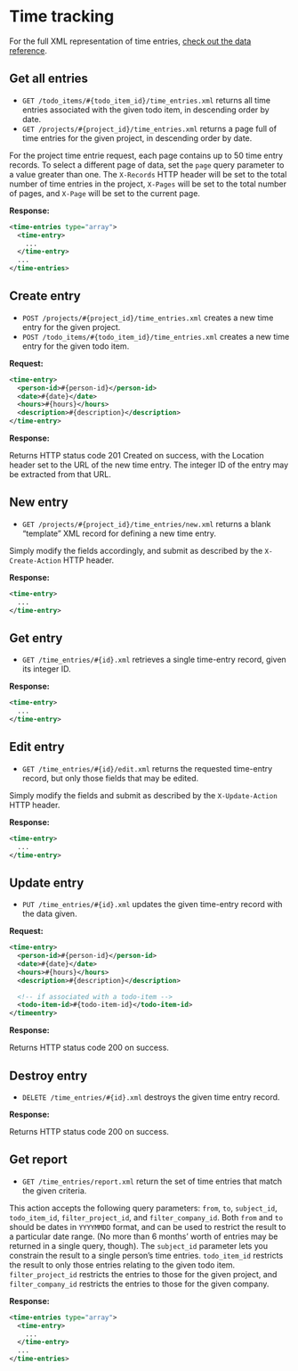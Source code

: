 Time tracking
=============

For the full XML representation of time entries, [check out the data reference](https://github.com/basecamp/basecamp-classic-api/blob/master/sections/data_reference.md#time_entry).

Get all entries
---------------

* `GET /todo_items/#{todo_item_id}/time_entries.xml` returns all time entries associated with the given todo item, in descending order by date.
* `GET /projects/#{project_id}/time_entries.xml` returns a page full of time entries for the given project, in descending order by date.

For the project time entrie request, each page contains up to 50 time entry records. To select a different page of data, set the `page` query parameter to a value greater than one. The `X-Records` HTTP header will be set to the total number of time entries in the project, `X-Pages` will be set to the total number of pages, and `X-Page` will be set to the current page.

**Response:**

``` xml
<time-entries type="array">
  <time-entry>
    ...
  </time-entry>
  ...
</time-entries>
```


Create entry
------------

* `POST /projects/#{project_id}/time_entries.xml` creates a new time entry for the given project.
* `POST /todo_items/#{todo_item_id}/time_entries.xml` creates a new time entry for the given todo item.

**Request:**

``` xml
<time-entry>
  <person-id>#{person-id}</person-id>
  <date>#{date}</date>
  <hours>#{hours}</hours>
  <description>#{description}</description>
</time-entry>
```

**Response:**

Returns HTTP status code 201 Created on success, with the Location header set to the URL of the new time entry. The integer ID of the entry may be extracted from that URL.


New entry
---------

* `GET /projects/#{project_id}/time_entries/new.xml` returns a blank “template” XML record for defining a new time entry.

Simply modify the fields accordingly, and submit as described by the `X-Create-Action` HTTP header.

**Response:**

``` xml
<time-entry>
  ...
</time-entry>
```


Get entry
---------

* `GET /time_entries/#{id}.xml` retrieves a single time-entry record, given its integer ID.

**Response:**

``` xml
<time-entry>
  ...
</time-entry>
```


Edit entry
----------

* `GET /time_entries/#{id}/edit.xml` returns the requested time-entry record, but only those fields that may be edited.

Simply modify the fields and submit as described by the `X-Update-Action` HTTP header.

**Response:**

``` xml
<time-entry>
  ...
</time-entry>
```


Update entry
------------

* `PUT /time_entries/#{id}.xml` updates the given time-entry record with the data given.

**Request:**

``` xml
<time-entry>
  <person-id>#{person-id}</person-id>
  <date>#{date}</date>
  <hours>#{hours}</hours>
  <description>#{description}</description>

  <!-- if associated with a todo-item -->
  <todo-item-id>#{todo-item-id}</todo-item-id>
</timeentry>
```

**Response:**

Returns HTTP status code 200 on success.


Destroy entry
-------------

* `DELETE /time_entries/#{id}.xml` destroys the given time entry record.

**Response:**

Returns HTTP status code 200 on success.


Get report
----------

* `GET /time_entries/report.xml` return the set of time entries that match the given criteria.

This action accepts the following query parameters: `from`, `to`, `subject_id`, `todo_item_id`, `filter_project_id`, and `filter_company_id`. Both `from` and `to` should be dates in `YYYYMMDD` format, and can be used to restrict the result to a particular date range. (No more than 6 months’ worth of entries may be returned in a single query, though). The `subject_id` parameter lets you constrain the result to a single person’s time entries. `todo_item_id` restricts the result to only those entries relating to the given todo item. `filter_project_id` restricts the entries to those for the given project, and `filter_company_id` restricts the entries to those for the given company.

**Response:**

``` xml
<time-entries type="array">
  <time-entry>
    ...
  </time-entry>
  ...
</time-entries>
```
